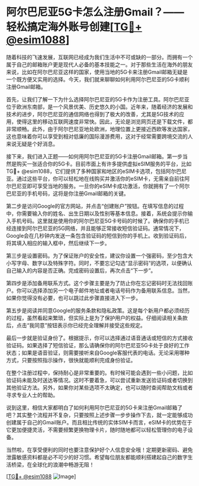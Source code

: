 # 阿尔巴尼亚5G卡怎么注册Gmail？——轻松搞定海外账号创建[[TG💪+ @esim1088](https://t.me/s/esim1088)]

随着科技的飞速发展，互联网已经成为我们生活中不可或缺的一部分。而拥有一个属于自己的邮箱账户更是现代人必备的基本技能之一。对于那些生活在海外的朋友来说，比如在阿尔巴尼亚这样的国家，使用当地的5G卡来注册Gmail邮箱无疑是一个既方便又实用的选择。今天，我们就来聊聊如何利用阿尔巴尼亚的5G卡顺利注册Gmail邮箱。

首先，让我们了解一下为什么选择阿尔巴尼亚的5G卡作为注册工具。阿尔巴尼亚位于欧洲东南部，是一个风景优美、历史悠久的小国。近年来，随着经济的发展和技术的进步，阿尔巴尼亚的通信网络也得到了极大的改善，尤其是5G技术的应用，使得这里的移动互联网速度非常快。因此，无论是浏览网页还是下载文件，都非常顺畅。此外，由于阿尔巴尼亚地处欧洲，地理位置上更接近西欧等发达国家，这也意味着你可以享受到相对低廉的国际漫游费用，这对于经常需要跨境交流的人来说无疑是个好消息。

接下来，我们进入正题——如何用阿尔巴尼亚的5G卡注册Gmail邮箱。第一步当然是购买一张适合你的5G卡。目前市面上有许多提供虚拟eSIM服务的平台，比如TG💪+ @esim1088，它们提供了多种国家和地区的eSIM卡选项，包括阿尔巴尼亚。通过这些平台，你可以轻松地在线购买并激活你的eSIM卡，无需亲自前往阿尔巴尼亚即可享受当地的服务。一旦你的eSIM卡成功激活，你就拥有了一个阿尔巴尼亚的手机号码，这将是你注册Gmail邮箱的关键。

第二步是访问Google的官方网站，并点击“创建账户”按钮。在填写信息的过程中，你需要输入你的姓名、出生日期以及性别等基本信息。接着，系统会提示你输入手机号码。这里就是使用你的阿尔巴尼亚5G卡号码的时候了。确保你的手机已经连接到阿尔巴尼亚的5G网络，并且能够正常接收短信验证码。通常情况下，Google会在几秒钟内发送一条包含验证码的短信到你的手机上。收到验证码后，将其填入相应的输入框中，然后继续下一步。

第三步是设置密码。为了保证账户的安全性，建议你设置一个强密码，至少包含大小写字母、数字以及特殊字符。同时，不要忘记勾选“显示密码”的选项，以便确认自己输入的内容是否正确。完成密码设置后，再次点击“下一步”。

第四步是添加备用联系方式。这个步骤主要是为了防止你在忘记密码时无法找回账户。你可以选择添加另一个电子邮件地址或者电话号码作为备用联系信息。当然，如果你觉得没有必要，也可以跳过此步骤直接进入下一步。

第五步是阅读并同意Google的服务条款和隐私政策。这是每个新用户都必须经历的过程，虽然看起来繁琐，但实际上是为了保护用户的权益。仔细阅读相关条款后，点击“我同意”按钮表示你已经完全理解并接受这些规定。

最后一步就是验证身份了。根据提示，你可以选择通过语音通话或短信的方式接收验证码。如果选择了短信验证，那么请确保你的阿尔巴尼亚5G卡处于良好的工作状态；如果是语音验证，则需要接听来自Google客服代表的电话。无论采用哪种方式，只要按照指示操作，很快就能顺利完成身份验证。

在整个注册过程中，保持耐心是非常重要的。有时候可能会遇到一些小问题，比如验证码未能及时送达等情况。这时不要着急，可以尝试重新发送验证码或者切换到其他验证方法。另外，如果你对某些选项不太确定，也可以随时查阅帮助文档或者寻求专业人士的帮助。

说到这里，相信大家都明白了如何利用阿尔巴尼亚的5G卡来注册Gmail邮箱了吧？其实整个流程并不复杂，只要按照上述步骤一步步操作下去，就一定能够成功创建属于自己的Gmail账户。而且相比传统的实体SIM卡而言，eSIM卡的优势在于它更加便捷灵活，不需要频繁更换物理卡片，随时随地都可以轻松管理你的电子设备。

当然啦，在享受便利的同时也要注意保护好个人信息安全哦！定期更新密码、避免泄露敏感资料都是必不可少的好习惯。希望每位朋友都能顺利搭建起自己的数字生活桥梁，在全球化的浪潮中畅游无阻！

[[TG💪+ @esim1088](https://t.me/s/esim1088) ![Image](https://i.postimg.cc/4NQfJmqS/Snipaste-2025-05-13-00-14-12.png)]